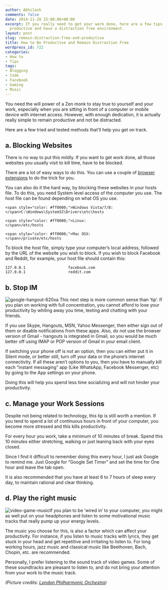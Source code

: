 ```yaml
---
author: Abhilash
comments: false
date: 2014-11-28 15:08:06+00:00
excerpt: If you really need to get your work done, here are a few tips to being more
  productive and have a distraction free environment.
layout: post
slug: remain-distraction-free-and-productive
title: How to Be Productive and Remain Distraction Free
wordpress_id: 722
categories:
- How to
- Tips
tags:
- Blogging
- Code
- Facebook
- Gaming
- Music
---
```


You need the will power of a Zen monk to stay true to yourself and your work, especially when you are sitting in front of a computer or mobile device with internet access. However, with enough dedication, it is actually really simple to remain productive and not be distracted.

Here are a few tried and tested methods that’ll help you get on track.


## a. Blocking Websites


There is no way to put this mildly. If you want to get work done, all those websites you usually visit to kill time, have to be blocked.

There are a lot of easy ways to do this. You can use a couple of [browser extensions](http://www.techcovered.org/648/maximize-productivity-time-saving-tools) to do the trick for you.

You can also do it the hard way, by blocking these websites in your hosts file. To do this, you need System level access of the computer you use. The host file can be found depending on what OS you use.

    
    <span style="color: #ff0000;">Windows Vista/7/8:
    </span>C:\Windows\System32\Drivers\etc\hosts
    
    <span style="color: #ff0000;">Linux:
    </span>/etc/hosts
    
    <span style="color: #ff0000;">Mac OSX:
    </span>/private/etc/hosts
    


To block the host file, simply type your computer’s local address, followed by the URL of the website you wish to block. If you wish to block Facebook and Reddit, for example, your host file should contain this:

    
    127.0.0.1                   facebook.com
    127.0.0.1                   reddit.com




## b. Stop IM


![google-hangout-620xa](https://techcovered.github.io/images/google-hangout-620xa.jpg)
This next step is more common sense than ‘tip’. If you plan on working with full concentration, you cannot afford to lose your productivity by whiling away you time, texting and chatting with your friends.

If you use Skype, Hangouts, MSN, Yahoo Messenger, then either sign out of them or disable notifications from these apps. Also, do not use the browser version of Gmail - hangouts is integrated in Gmail, so you would be much better off using IMAP or POP version of Gmail in your email client.

If switching your phone off is not an option, then you can either put it in Silent mode, or better still, turn off your data or the phone’s internet connectivity. If all these aren’t options to you, then you have to manually kill each “instant messaging” app (Like WhatsApp, Facebook Messenger, etc) by going to the App settings on your phone.

Doing this will help you spend less time socializing and will not hinder your productivity.


## c. Manage your Work Sessions


Despite not being related to technology, this tip is still worth a mention. If you tend to spend a lot of continuous hours in front of your computer, you become more stressed and this kills productivity.

For every hour you work, take a minimum of 10 minutes of break. Spend this 10 minutes either stretching, walking or just leaning back with your eyes closed.

Since I find it difficult to remember doing this every hour, I just ask Google to remind me. Just Google for “Google Set Timer” and set the time for One hour and leave the tab open.

It is also recommended that you have at least 6 to 7 hours of sleep every day, to maintain rational and clear thinking.


## d. Play the right music


![video-game-music](https://techcovered.github.io/images/video-game-music.png)If you plan to be ‘wired in’ to your computer, you might as well put on your headphones and listen to some motivational music tracks that really pump up your energy levels.

The music you choose for this, is also a factor which can affect your productivity. For instance, if you listen to music tracks with lyrics, they get stuck in your head and get repetitive and irritating to listen to. For long working hours, jazz music and classical music like Beethoven, Bach, Chopin, etc. are recommended.

Personally, I prefer listening to the sound track of video games. Some of these soundtracks are pleasant to listen to, and do not bring your attention from your work to the music track.

_(Picture credits: [London Philharmonic Orchestra](http://en.wikipedia.org/wiki/The_Greatest_Video_Game_Music))_
